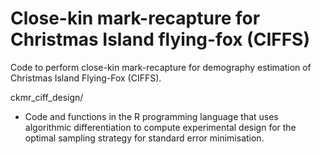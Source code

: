 # Close-kin mark-recapture for Christmas Island flying-fox (CIFFS)

Code to perform close-kin mark-recapture for demography estimation of Christmas Island Flying-Fox (CIFFS).


ckmr_ciff_design/
  - Code and functions in the R programming language that uses algorithmic differentiation to compute
    experimental design for the optimal sampling strategy for standard error minimisation.
     
